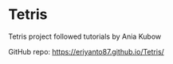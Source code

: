 # Tetris
Tetris project followed tutorials by Ania Kubow

GitHub repo: https://eriyanto87.github.io/Tetris/
